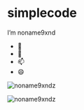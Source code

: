 # simplecode
<!-- BLOG-POST-LIST:START -->
I’m noname9xnd
- 🌱 
- 🤔 
- 📫 
- 😄 

<p align="left"> <img src="https://komarev.com/ghpvc/?username=noname9xndz" alt="noname9xndz" /> </p>

<p align="left">  
  <img src="https://github-readme-stats.vercel.app/api?username=noname9xndz&show_icons=false" alt="noname9xndz" />
</p>
<!-- BLOG-POST-LIST:END -->

